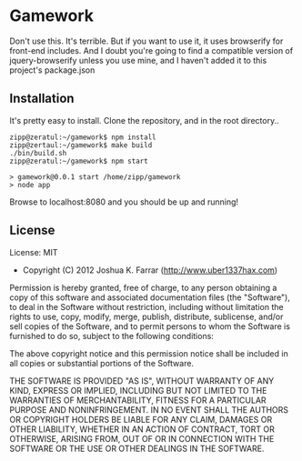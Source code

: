 Gamework
========

Don't use this. It's terrible. But if you want to use it, it uses browserify for front-end includes. And I doubt you're going to find a compatible version of jquery-browserify unless you use mine, and I haven't added it to this project's package.json

Installation
------------

It's pretty easy to install. Clone the repository, and in the root directory..
```
zipp@zeratul:~/gamework$ npm install
zipp@zertaul:~/gamework$ make build
./bin/build.sh
zipp@zeratul:~/gamework$ npm start

> gamework@0.0.1 start /home/zipp/gamework
> node app

```

Browse to localhost:8080 and you should be up and running!

License
-------

License: MIT

* Copyright (C) 2012 Joshua K. Farrar (http://www.uber1337hax.com)

Permission is hereby granted, free of charge, to any person obtaining a copy of this software and associated documentation files (the "Software"), to deal in the Software without restriction, including without limitation the rights to use, copy, modify, merge, publish, distribute, sublicense, and/or sell copies of the Software, and to permit persons to whom the Software is furnished to do so, subject to the following conditions:

The above copyright notice and this permission notice shall be included in all copies or substantial portions of the Software.

THE SOFTWARE IS PROVIDED "AS IS", WITHOUT WARRANTY OF ANY KIND, EXPRESS OR IMPLIED, INCLUDING BUT NOT LIMITED TO THE WARRANTIES OF MERCHANTABILITY, FITNESS FOR A PARTICULAR PURPOSE AND NONINFRINGEMENT. IN NO EVENT SHALL THE AUTHORS OR COPYRIGHT HOLDERS BE LIABLE FOR ANY CLAIM, DAMAGES OR OTHER LIABILITY, WHETHER IN AN ACTION OF CONTRACT, TORT OR OTHERWISE, ARISING FROM, OUT OF OR IN CONNECTION WITH THE SOFTWARE OR THE USE OR OTHER DEALINGS IN THE SOFTWARE.
